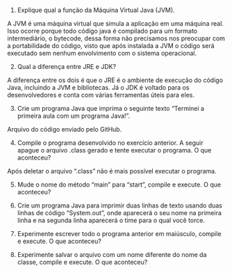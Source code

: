 1. Explique qual a função da Máquina Virtual Java (JVM).

A JVM é uma máquina virtual que simula a aplicação em uma máquina real. Isso ocorre porque todo código java é compilado para um formato intermediário, o bytecode, dessa forma não precisamos nos preocupar com a portabilidade do código, visto que após instalada a JVM o código será executado sem nenhum envolvimento com o sistema operacional.

2. Qual a diferença entre JRE e JDK?

A diferença entre os dois é que o JRE é o ambiente de execução do código Java, incluindo a JVM e bibliotecas. Já o JDK é voltado para os desenvolvedores e conta com várias ferramentas úteis para eles.

3. Crie um programa Java que imprima o seguinte texto “Terminei a primeira aula com um programa Java!”.

Arquivo do código enviado pelo GitHub.

4. Compile o programa desenvolvido no exercício anterior. A seguir apague 
o arquivo .class gerado e tente executar o programa. O que aconteceu?

Após deletar o arquivo “.class” não é mais possível executar o programa.

5. Mude o nome do método “main” para “start”, compile e execute. O que 
aconteceu?

6. Crie um programa Java para imprimir duas linhas de texto usando duas 
linhas de código “System.out”, onde aparecerá o seu nome na primeira 
linha e na segunda linha aparecerá o time para o qual você torce.

7. Experimente escrever todo o programa anterior em maiúsculo, compile e 
execute. O que aconteceu?

8. Experimente salvar o arquivo com um nome diferente do nome da classe, 
compile e execute. O que aconteceu?
